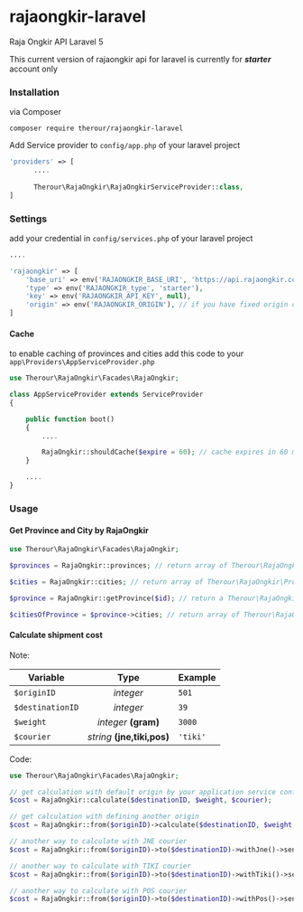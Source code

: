# rajaongkir-laravel
Raja Ongkir API Laravel 5

This current version of rajaongkir api for laravel is currently for **_starter_** account only

### Installation ###

via Composer
```
composer require therour/rajaongkir-laravel
```

Add Service provider to `config/app.php` of your laravel project
```php
'providers' => [
      ....
      
      Therour\RajaOngkir\RajaOngkirServiceProvider::class,
]
```

### Settings
add your credential in `config/services.php` of your laravel project
```php
....

'rajaongkir' => [
    'base_uri' => env('RAJAONGKIR_BASE_URI', 'https://api.rajaongkir.com'),
    'type' => env('RAJAONGKIR_type', 'starter'),
    'key' => env('RAJAONGKIR_API_KEY', null),
    'origin' => env('RAJAONGKIR_ORIGIN'), // if you have fixed origin city id,
]
```

#### Cache
to enable caching of provinces and cities
add this code to your `app\Providers\AppServiceProvider.php`
```php
use Therour\RajaOngkir\Facades\RajaOngkir; 

class AppServiceProvider extends ServiceProvider
{

    public function boot()
    {
    	....

    	RajaOngkir::shouldCache($expire = 60); // cache expires in 60 minutes
    }

    ....
}
```
### Usage

#### Get Province and City by RajaOngkir
```php
use Therour\RajaOngkir\Facades\RajaOngkir;

$provinces = RajaOngkir::provinces; // return array of Therour\RajaOngkir\Province Objects

$cities = RajaOngkir::cities; // return array of Therour\RajaOngkir\Province Objects

$province = RajaOngkir::getProvince($id); // return a Therour\RajaOngkir\Province

$citiesOfProvince = $province->cities; // return array of Therour\RajaOngkir\City


```

#### Calculate shipment cost

Note:

| Variable        | Type                        | Example |
| --------------- |:---------------------------:| ------- |
| `$originID`     |    _integer_                | `501`   |
| `$destinationID`|    _integer_                | `39`    |
| `$weight`       | _integer_ **(gram)**        | `3000`  |
| `$courier`	  | _string_ **(jne,tiki,pos)** | `'tiki'`|

Code:

```php
use Therour\RajaOngkir\Facades\RajaOngkir;

// get calculation with default origin by your application service config
$cost = RajaOngkir::calculate($destinationID, $weight, $courier);

// get calculation with defining another origin
$cost = RajaOngkir::from($originID)->calculate($destinationID, $weight, $courier);

// another way to calculate with JNE courier
$cost = RajaOngkir::from($originID)->to($destinationID)->withJne()->send($weight);

// another way to calculate with TIKI courier
$cost = RajaOngkir::from($originID)->to($destinationID)->withTiki()->send($weight);

// another way to calculate with POS courier
$cost = RajaOngkir::from($originID)->to($destinationID)->withPos()->send($weight);
```
